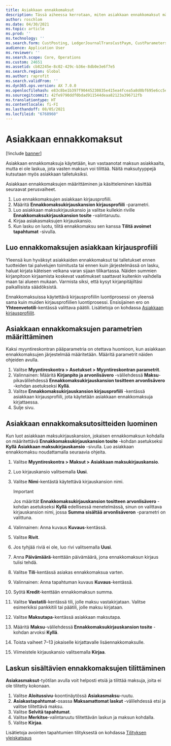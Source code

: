 ```yaml
---
title: Asiakkaan ennakkomaksut
description: Tässä aiheessa kerrotaan, miten asiakkaan ennakkomaksut määritetään ja käsitellään (eli asiakkaan talletukset).
author: roschlom
ms.date: 04/30/2021
ms.topic: article
ms.prod: ''
ms.technology: ''
ms.search.form: CustPosting, LedgerJournalTransCustPaym, CustParameters
audience: Application User
ms.reviewer: ''
ms.search.scope: Core, Operations
ms.custom: 24651
ms.assetid: cb82245e-8c02-429c-b36e-8db0e3e6f7e5
ms.search.region: Global
ms.author: raprofit
ms.search.validFrom: ''
ms.dyn365.ops.version: AX 7.0.0
ms.openlocfilehash: e83c8be1b397f90445230835e415ea4fcea5a8d0bf695e6cc5eadc55275ded7f
ms.sourcegitcommit: 42fe9790ddf0bdad911544deaa82123a396712fb
ms.translationtype: HT
ms.contentlocale: fi-FI
ms.lasthandoff: 08/05/2021
ms.locfileid: "6768960"
---
```

# <a name="customer-prepayments"></a>Asiakkaan ennakkomaksut

[!include [banner](../includes/banner.md)]

Asiakkaan ennakkomaksuja käytetään, kun vastaanotat maksun asiakkaalta, mutta ei ole laskua, jota vasten maksun voi tilittää. Näitä maksutyyppejä kutsutaan myös asiakkaan talletuksiksi.

Asiakkaan ennakkomaksujen määrittäminen ja käsitteleminen käsittää seuraavat perusvaiheet.

1. Luo ennakkomaksujen asiakkaan kirjausprofiili.
2. Määritä **Ennakkomaksukirjauskansion kirjausprofiili** -parametri.
3. Luo asiakkaan maksukirjauskansio ja valitse kullekin riville **Ennakkomaksukirjauskansion tosite** -valintaruutu.
4. Kirjaa asiakasmaksujen kirjauskansio.
5. Kun lasku on luotu, tilitä ennakkomaksu sen kanssa **Tilitä avoimet tapahtumat** -sivulla.

## <a name="create-a-customer-posting-profile-for-prepayments"></a>Luo ennakkomaksujen asiakkaan kirjausprofiili

Yleensä kun hyväksyt asiakkaiden ennakkomaksut tai talletukset ennen tuotteiden tai palvelujen toimitusta tai ennen kuin järjestelmässä on lasku, haluat kirjata käteisen velkana varan sijaan tilikartassa. Näiden summien kirjanpitoon kirjaamista koskevat vaatimukset saattavat kuitenkin vaihdella maan tai alueen mukaan. Varmista siksi, että kysyt kirjanpitäjiltäsi paikallisista säädöksistä.

Ennakkomaksuissa käytettävä kirjausprofiilin luontiprosessi on yleensä sama kuin muiden kirjausprofiilien luontiprosessi. Ensisijainen ero on **Yhteenvetotili**-kentässä valittava päätili. Lisätietoja on kohdassa [Asiakkaan kirjausprofiilit](customer-posting-profiles.md).

## <a name="define-parameters-for-customer-prepayments"></a>Asiakkaan ennakkomaksujen parametrien määrittäminen

Kaksi myyntireskontran pääparametria on otettava huomioon, kun asiakkaan ennakkomaksujen järjestelmää määritetään. Määritä parametrit näiden ohjeiden avulla.

1. Valitse **Myyntireskontra \> Asetukset \> Myyntireskontran parametrit**.
2. Valinnainen: Määritä **Kirjanpito ja arvonlisävero** -välilehdessä **Maksu**-pikavälilehdessä **Ennakkomaksukirjauskansion tositteen arvonlisävero** -kohdan asetukseksi **Kyllä**.
3. Valitse **Ennakkomaksukirjauskansion kirjausprofiili** -kentässä asiakkaan kirjausprofiili, jota käytetään asiakkaan ennakkomaksuja kirjattaessa.
4. Sulje sivu.

## <a name="create-customer-prepayment-vouchers"></a>Asiakkaan ennakkomaksutositteiden luominen

Kun luot asiakkaan maksukirjauskansion, jokaisen ennakkomaksun kohdalla on määritettävä **Ennakkomaksukirjauskansion tosite** -kohdan asetukseksi **Kyllä** **Asiakkaan maksukirjauskansio** -sivulla. Luo asiakkaan ennakkomaksu noudattamalla seuraavia ohjeita.

1. Valitse **Myyntireskontra \> Maksut \> Asiakkaan maksukirjauskansio**.
2. Luo kirjauskansio valitsemalla **Uusi**.
3. Valitse **Nimi**-kentästä käytettävä kirjauskansion nimi.

    > [!IMPORTANT]
    > Jos määrität **Ennakkomaksukirjauskansion tositteen arvonlisävero** -kohdan asetukseksi **Kyllä** edellisessä menetelmässä, sinun on valittava kirjauskansion nimi, jossa **Summa sisältää arvonlisäveron** -parametri on valittuna. 

4. Valinnainen: Anna kuvaus **Kuvaus**-kentässä.
5. Valitse **Rivit**.
6. Jos tyhjää riviä ei ole, luo rivi valitsemalla **Uusi**.
7. Anna **Päivämäärä**-kenttään päivämäärä, jona ennakkomaksun kirjaus tulisi tehdä.
8. Valitse **Tili**-kentässä asiakas ennakkomaksua varten.
9. Valinnainen: Anna tapahtuman kuvaus **Kuvaus**-kentässä.
10. Syötä **Kredit**-kenttään ennakkomaksun summa.
11. Valitse **Vastatili**-kentässä tili, jolle maksu vastakirjataan. Valitse esimerkiksi pankkitili tai päätili, jolle maksu kirjataan.
12. Valitse **Maksutapa**-kentässä asiakkaan maksutapa.
13. Määritä **Maksu**-välilehdessä **Ennakkomaksukirjauskansion tosite** -kohdan arvoksi **Kyllä**.
14. Toista vaiheet 7–13 jokaiselle kirjattavalle lisäennakkomaksulle.
15. Viimeistele kirjauskansio valitsemalla **Kirjaa**.

## <a name="settle-prepayments-with-invoices"></a>Laskun sisältävien ennakkomaksujen tilittäminen

**Asiakasmaksut**-työtilan avulla voit helposti etsiä ja tilittää maksuja, joita ei ole tilitetty kokonaan.

1. Valitse **Aloitussivu**-koontinäytössä **Asiakasmaksu**-ruutu.
2. **Asiakastapahtumat**-osassa **Maksamattomat laskut** -välilehdessä etsi ja valitse tilitettävä maksu.
3. Valitse **Selvitä tapahtumat**.
4. Valitse **Merkitse**-valintaruutu tilitettävän laskun ja maksun kohdalla.
5. Valitse **Kirjaa**.

Lisätietoja avointen tapahtumien tilityksestä on kohdassa [Tilityksen yleiskatsaus](/cash-bank-management/settlement-overview.md)
